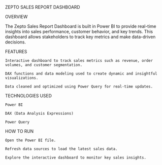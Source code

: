 ZEPTO SALES REPORT DASHBOARD

OVERVIEW

The Zepto Sales Report Dashboard is built in Power BI to provide real-time insights into sales performance, customer behavior, and key trends. This dashboard 		allows stakeholders to track key metrics and make data-driven decisions.

FEATURES

  	Interactive dashboard to track sales metrics such as revenue, order volumes, and customer segmentation.

  	DAX functions and data modeling used to create dynamic and insightful visualizations.

  	Data cleaned and optimized using Power Query for real-time updates.

TECHNOLOGIES USED

  	Power BI

  	DAX (Data Analysis Expressions)

  	Power Query

HOW TO RUN

	Open the Power BI file.

	Refresh data sources to load the latest sales data.

	Explore the interactive dashboard to monitor key sales insights.
